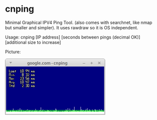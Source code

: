 cnping
======

Minimal Graphical IPV4 Ping Tool.  (also comes with searchnet, like nmap but smaller and simpler).  It uses rawdraw so it is OS independent.

Usage: cnping [IP address] [seconds between pings (decimal OK)] [additional size to increase]

Picture:

<IMG SRC=cnping.png>
